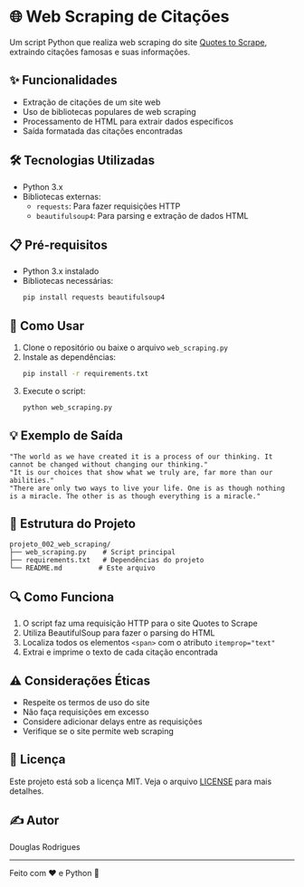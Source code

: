# 🌐 Web Scraping de Citações

Um script Python que realiza web scraping do site [Quotes to Scrape](https://quotes.toscrape.com/), extraindo citações famosas e suas informações.

## ✨ Funcionalidades

- Extração de citações de um site web
- Uso de bibliotecas populares de web scraping
- Processamento de HTML para extrair dados específicos
- Saída formatada das citações encontradas

## 🛠️ Tecnologias Utilizadas

- Python 3.x
- Bibliotecas externas:
  - `requests`: Para fazer requisições HTTP
  - `beautifulsoup4`: Para parsing e extração de dados HTML

## 📋 Pré-requisitos

- Python 3.x instalado
- Bibliotecas necessárias:
  ```bash
  pip install requests beautifulsoup4
  ```

## 🚀 Como Usar

1. Clone o repositório ou baixe o arquivo `web_scraping.py`
2. Instale as dependências:
   ```bash
   pip install -r requirements.txt
   ```
3. Execute o script:
   ```bash
   python web_scraping.py
   ```

## 💡 Exemplo de Saída

```
"The world as we have created it is a process of our thinking. It cannot be changed without changing our thinking."
"It is our choices that show what we truly are, far more than our abilities."
"There are only two ways to live your life. One is as though nothing is a miracle. The other is as though everything is a miracle."
```

## 📁 Estrutura do Projeto

```
projeto_002_web_scraping/
├── web_scraping.py    # Script principal
├── requirements.txt   # Dependências do projeto
└── README.md         # Este arquivo
```

## 🔍 Como Funciona

1. O script faz uma requisição HTTP para o site Quotes to Scrape
2. Utiliza BeautifulSoup para fazer o parsing do HTML
3. Localiza todos os elementos `<span>` com o atributo `itemprop="text"`
4. Extrai e imprime o texto de cada citação encontrada

## ⚠️ Considerações Éticas

- Respeite os termos de uso do site
- Não faça requisições em excesso
- Considere adicionar delays entre as requisições
- Verifique se o site permite web scraping

## 📝 Licença

Este projeto está sob a licença MIT. Veja o arquivo [LICENSE](LICENSE) para mais detalhes.

## ✍️ Autor

Douglas Rodrigues

---
Feito com ❤️ e Python 🐍